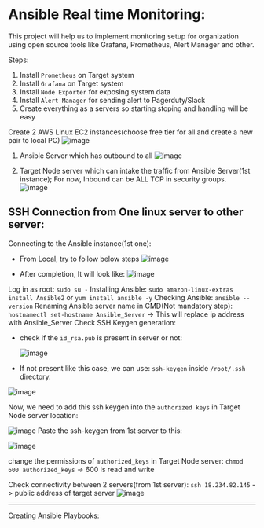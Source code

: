 # Ansible Real time Monitoring:

This project will help us to implement monitoring setup for organization using open source tools like Grafana, Prometheus, Alert Manager and other.

Steps:

1) Install `Prometheus` on Target system
2) Install `Grafana` on Target system
3) Install `Node Exporter` for exposing system data
4) Install `Alert Manager` for sending alert to Pagerduty/Slack
5) Create everything as a servers so starting stoping and handling will be easy

Create 2 AWS Linux EC2 instances(choose free tier for all and create a new pair to local PC)
![image](https://github.com/balajisomasale/Multiple-Ansible-Projects/assets/35003840/05b1d7e5-b06b-40e3-8d66-8653a5f1d4f1)

1) Ansible Server which has outbound to all
  ![image](https://github.com/balajisomasale/Multiple-Ansible-Projects/assets/35003840/bd0eedb6-2d26-4f82-8a8d-9e48c482db19)

2) Target Node server which can intake the traffic from Ansible Server(1st instance); For now, Inbound can be ALL TCP in security groups.
   ![image](https://github.com/balajisomasale/Multiple-Ansible-Projects/assets/35003840/6dc994c8-0e60-43aa-9172-7ab9f6e4b32d)

## SSH Connection from One linux server to other server: 
Connecting to the Ansible instance(1st one):
- From Local, try to follow below steps
  ![image](https://github.com/balajisomasale/Multiple-Ansible-Projects/assets/35003840/69db3328-afdd-47a4-9963-b552a9ed8760)
  
- After completion, It will look like:
  ![image](https://github.com/balajisomasale/Multiple-Ansible-Projects/assets/35003840/013c9d61-49a6-43fe-84ef-8ebcae36d12e)

Log in as root: `sudo su -`
Installing Ansible: `sudo amazon-linux-extras install Ansible2` or `yum install ansible -y`
Checking Ansible: `ansible --version`
Renaming Ansible server name in CMD(Not mandatory step): `hostnamectl set-hostname Ansible_Server` -> This will replace ip address with Ansible_Server
Check SSH Keygen generation: 
- check if the `id_rsa.pub` is present in server or not: 

  ![image](https://github.com/balajisomasale/Multiple-Ansible-Projects/assets/35003840/93cc2e91-996b-4cde-b05e-9caa688fa834)
  
- If not present like this case, we can use: `ssh-keygen` inside `/root/.ssh` directory.

 ![image](https://github.com/balajisomasale/Multiple-Ansible-Projects/assets/35003840/99ac55fb-30b0-4728-814b-a128a2c1d3bb)

Now, we need to add this ssh keygen into the `authorized keys` in Target Node server location:

![image](https://github.com/balajisomasale/Multiple-Ansible-Projects/assets/35003840/328fd4ea-56e3-48cc-a2b7-d7b04758fd34)
Paste the ssh-keygen from 1st server to this: 

![image](https://github.com/balajisomasale/Multiple-Ansible-Projects/assets/35003840/6dadfd3b-a963-442c-bf3b-a11cc18490d9)


change the permissions of `authorized_keys` in Target Node server: `chmod 600 authorized_keys` -> 600 is read and write

Check connectivity between 2 servers(from 1st server): `ssh 18.234.82.145` -> public address of target server
![image](https://github.com/balajisomasale/Multiple-Ansible-Projects/assets/35003840/5f4da53b-a1f6-41c8-b4cd-fe2d6ef5ee38)

-----------------------

Creating Ansible Playbooks:



